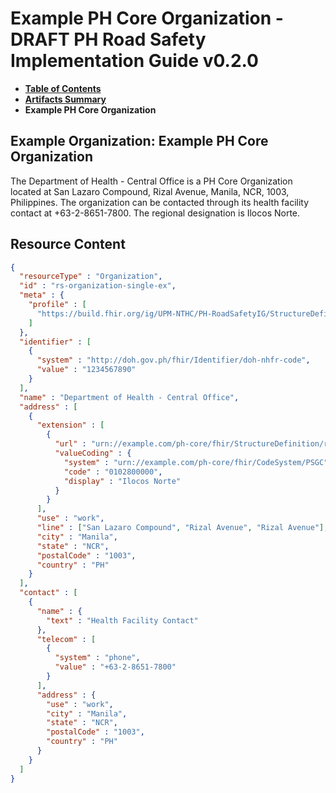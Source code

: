 # Example PH Core Organization - DRAFT PH Road Safety Implementation Guide v0.2.0

* [**Table of Contents**](toc.md)
* [**Artifacts Summary**](artifacts.md)
* **Example PH Core Organization**

## Example Organization: Example PH Core Organization

The Department of Health - Central Office is a PH Core Organization located at San Lazaro Compound, Rizal Avenue, Manila, NCR, 1003, Philippines. The organization can be contacted through its health facility contact at +63-2-8651-7800. The regional designation is Ilocos Norte.



## Resource Content

```json
{
  "resourceType" : "Organization",
  "id" : "rs-organization-single-ex",
  "meta" : {
    "profile" : [
      "https://build.fhir.org/ig/UPM-NTHC/PH-RoadSafetyIG/StructureDefinition/rs-organization"
    ]
  },
  "identifier" : [
    {
      "system" : "http://doh.gov.ph/fhir/Identifier/doh-nhfr-code",
      "value" : "1234567890"
    }
  ],
  "name" : "Department of Health - Central Office",
  "address" : [
    {
      "extension" : [
        {
          "url" : "urn://example.com/ph-core/fhir/StructureDefinition/region",
          "valueCoding" : {
            "system" : "urn://example.com/ph-core/fhir/CodeSystem/PSGC",
            "code" : "0102800000",
            "display" : "Ilocos Norte"
          }
        }
      ],
      "use" : "work",
      "line" : ["San Lazaro Compound", "Rizal Avenue", "Rizal Avenue"],
      "city" : "Manila",
      "state" : "NCR",
      "postalCode" : "1003",
      "country" : "PH"
    }
  ],
  "contact" : [
    {
      "name" : {
        "text" : "Health Facility Contact"
      },
      "telecom" : [
        {
          "system" : "phone",
          "value" : "+63-2-8651-7800"
        }
      ],
      "address" : {
        "use" : "work",
        "city" : "Manila",
        "state" : "NCR",
        "postalCode" : "1003",
        "country" : "PH"
      }
    }
  ]
}

```
